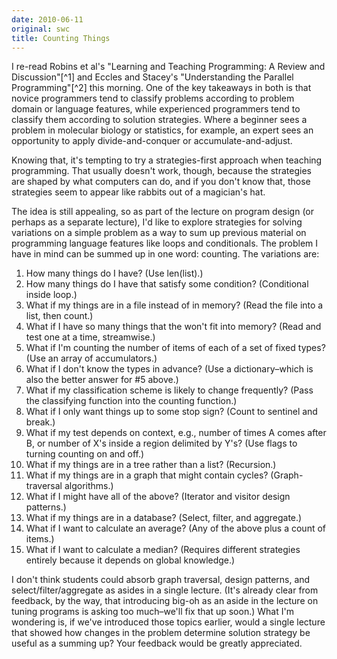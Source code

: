 ```yaml
---
date: 2010-06-11
original: swc
title: Counting Things
---
```

<p>I re-read Robins et al's "Learning and Teaching Programming: A Review and Discussion"[^1] and Eccles and Stacey's "Understanding the Parallel Programming"[^2] this morning. One of the key takeaways in both is that novice programmers tend to classify problems according to problem domain or language features, while experienced programmers tend to classify them according to solution strategies. Where a beginner sees a problem in molecular biology or statistics, for example, an expert sees an opportunity to apply divide-and-conquer or accumulate-and-adjust.</p>
<p>Knowing that, it's tempting to try a strategies-first approach when teaching programming. That usually doesn't work, though, because the strategies are shaped by what computers can do, and if you don't know that, those strategies seem to appear like rabbits out of a magician's hat.</p>
<p>The idea is still appealing, so as part of the lecture on program design (or perhaps as a separate lecture), I'd like to explore strategies for solving variations on a simple problem as a way to sum up previous material on programming language features like loops and conditionals. The problem I have in mind can be summed up in one word: counting. The variations are:</p>
<ol>
<li>How many things do I have? (Use len(list).)</li>
<li>How many things do I have that satisfy some condition? (Conditional inside loop.)</li>
<li>What if my things are in a file instead of in memory? (Read the file into a list, then count.)</li>
<li>What if I have so many things that the won't fit into memory? (Read and test one at a time, streamwise.)</li>
<li>What if I'm counting the number of items of each of a set of fixed types? (Use an array of accumulators.)</li>
<li>What if I don't know the types in advance? (Use a dictionary–which is also the better answer for #5 above.)</li>
<li>What if my classification scheme is likely to change frequently? (Pass the classifying function into the counting function.)</li>
<li>What if I only want things up to some stop sign? (Count to sentinel and break.)</li>
<li>What if my test depends on context, e.g., number of times A comes after B, or number of X's inside a region delimited by Y's? (Use flags to turning counting on and off.)</li>
<li>What if my things are in a tree rather than a list? (Recursion.)</li>
<li>What if my things are in a graph that might contain cycles? (Graph-traversal algorithms.)</li>
<li>What if I might have all of the above? (Iterator and visitor design patterns.)</li>
<li>What if my things are in a database? (Select, filter, and aggregate.)</li>
<li>What if I want to calculate an average? (Any of the above plus a count of items.)</li>
<li>What if I want to calculate a median? (Requires different strategies entirely because it depends on global knowledge.)</li>
</ol>
<p>I don't think students could absorb graph traversal, design patterns, and select/filter/aggregate as asides in a single lecture. (It's already clear from feedback, by the way, that introducing big-oh as an aside in the lecture on tuning programs is asking too much–we'll fix that up soon.) What I'm wondering is, if we've introduced those topics earlier, would a single lecture that showed how changes in the problem determine solution strategy be useful as a summing up? Your feedback would be greatly appreciated.</p>

[^1]: Anthony Robins, Janet Rountree, and Nathan Rountree: "<a href="http://citeseerx.ist.psu.edu/viewdoc/download?doi=10.1.1.100.9130&amp;rep=rep1&amp;type=pdf">Learning and Teaching Programming: A Review and Discussion</a>". <em>Computer Science Education</em>, 13(2), 2003.

[^2]: Ryan Eccles and Deborah A. Stacey: "<a href="http://portal.acm.org/citation.cfm?id=1135771.1136120">Understanding the Parallel Programmer</a>". <em>Proc. 20th International  Symposium on High-Performance Computing in an Advanced Collaborative  Environment</em> (HPCS'06), 2006.
